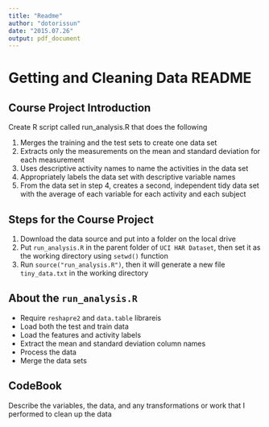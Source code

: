 ```yaml
---
title: "Readme"
author: "dotorissun"
date: "2015.07.26"
output: pdf_document
---
```


# Getting and Cleaning Data README

## Course Project Introduction

Create R script called run_analysis.R that does the following

1. Merges the training and the test sets to create one data set
2. Extracts only the measurements on the mean and standard deviation for each measurement
3. Uses descriptive activity names to name the activities in the data set
4. Appropriately labels the data set with descriptive variable names
5. From the data set in step 4, creates a second, independent tidy data set with the average of each variable for each activity and each subject

## Steps for the Course Project

1. Download the data source and put into a folder on the local drive
2. Put ```run_analysis.R``` in the parent folder of ```UCI HAR Dataset```, then set it as the working directory using ```setwd()``` function
3. Run ```source("run_analysis.R")```, then it will generate a new file ```tiny_data.txt``` in the working directory

## About the ```run_analysis.R```

* Require ```reshapre2``` and ```data.table``` librareis
* Load both the test and train data
* Load the features and activity labels
* Extract the mean and standard deviation column names
* Process the data
* Merge the data sets

## CodeBook

Describe the variables, the data, and any transformations or work that I performed to clean up the data
